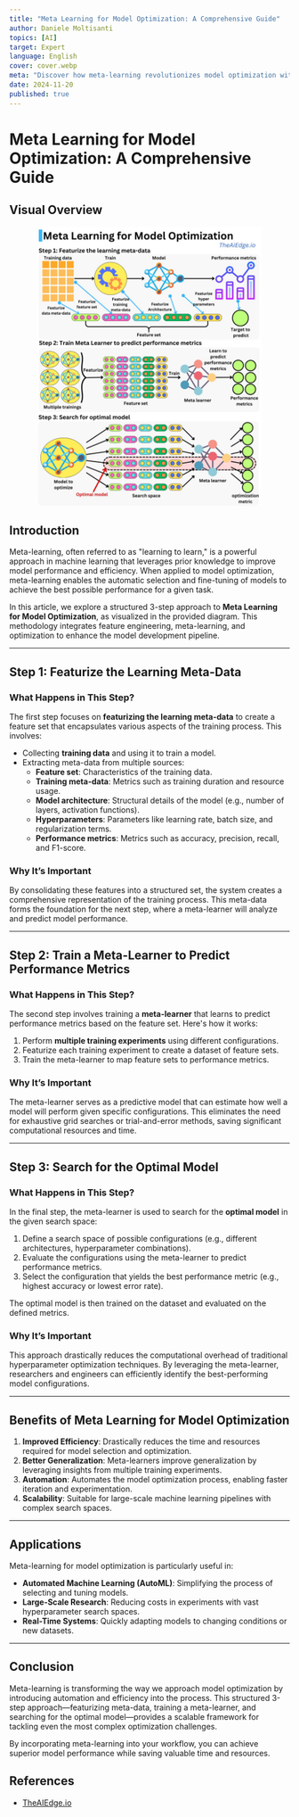 ```yaml
---
title: "Meta Learning for Model Optimization: A Comprehensive Guide"
author: Daniele Moltisanti
topics: [AI]
target: Expert
language: English
cover: cover.webp
meta: "Discover how meta-learning revolutionizes model optimization with a 3-step approach: featurizing meta-data, training a meta-learner, and searching for optimal models. Learn how this method automates AI efficiency"
date: 2024-11-20
published: true
---
```



# Meta Learning for Model Optimization: A Comprehensive Guide

## Visual Overview

<p align="center">
  <img src="./meta-learning.jpeg" height="500px"/>
</p>

## Introduction

Meta-learning, often referred to as "learning to learn," is a powerful approach in machine learning that leverages prior knowledge to improve model performance and efficiency. When applied to model optimization, meta-learning enables the automatic selection and fine-tuning of models to achieve the best possible performance for a given task.

In this article, we explore a structured 3-step approach to **Meta Learning for Model Optimization**, as visualized in the provided diagram. This methodology integrates feature engineering, meta-learning, and optimization to enhance the model development pipeline.

---

## Step 1: Featurize the Learning Meta-Data

### What Happens in This Step?

The first step focuses on **featurizing the learning meta-data** to create a feature set that encapsulates various aspects of the training process. This involves:
- Collecting **training data** and using it to train a model.
- Extracting meta-data from multiple sources:
  - **Feature set**: Characteristics of the training data.
  - **Training meta-data**: Metrics such as training duration and resource usage.
  - **Model architecture**: Structural details of the model (e.g., number of layers, activation functions).
  - **Hyperparameters**: Parameters like learning rate, batch size, and regularization terms.
  - **Performance metrics**: Metrics such as accuracy, precision, recall, and F1-score.

### Why It’s Important

By consolidating these features into a structured set, the system creates a comprehensive representation of the training process. This meta-data forms the foundation for the next step, where a meta-learner will analyze and predict model performance.

---

## Step 2: Train a Meta-Learner to Predict Performance Metrics

### What Happens in This Step?

The second step involves training a **meta-learner** that learns to predict performance metrics based on the feature set. Here's how it works:
1. Perform **multiple training experiments** using different configurations.
2. Featurize each training experiment to create a dataset of feature sets.
3. Train the meta-learner to map feature sets to performance metrics.

### Why It’s Important

The meta-learner serves as a predictive model that can estimate how well a model will perform given specific configurations. This eliminates the need for exhaustive grid searches or trial-and-error methods, saving significant computational resources and time.

---

## Step 3: Search for the Optimal Model

### What Happens in This Step?

In the final step, the meta-learner is used to search for the **optimal model** in the given search space:
1. Define a search space of possible configurations (e.g., different architectures, hyperparameter combinations).
2. Evaluate the configurations using the meta-learner to predict performance metrics.
3. Select the configuration that yields the best performance metric (e.g., highest accuracy or lowest error rate).

The optimal model is then trained on the dataset and evaluated on the defined metrics.

### Why It’s Important

This approach drastically reduces the computational overhead of traditional hyperparameter optimization techniques. By leveraging the meta-learner, researchers and engineers can efficiently identify the best-performing model configurations.

---

## Benefits of Meta Learning for Model Optimization

1. **Improved Efficiency**: Drastically reduces the time and resources required for model selection and optimization.
2. **Better Generalization**: Meta-learners improve generalization by leveraging insights from multiple training experiments.
3. **Automation**: Automates the model optimization process, enabling faster iteration and experimentation.
4. **Scalability**: Suitable for large-scale machine learning pipelines with complex search spaces.

---

## Applications

Meta-learning for model optimization is particularly useful in:
- **Automated Machine Learning (AutoML)**: Simplifying the process of selecting and tuning models.
- **Large-Scale Research**: Reducing costs in experiments with vast hyperparameter search spaces.
- **Real-Time Systems**: Quickly adapting models to changing conditions or new datasets.

---

## Conclusion

Meta-learning is transforming the way we approach model optimization by introducing automation and efficiency into the process. This structured 3-step approach—featurizing meta-data, training a meta-learner, and searching for the optimal model—provides a scalable framework for tackling even the most complex optimization challenges.

By incorporating meta-learning into your workflow, you can achieve superior model performance while saving valuable time and resources.

## References

- [TheAIEdge.io](https://www.linkedin.com/posts/the-aiedge-newsletter_do-we-need-to-train-a-model-to-understand-activity-7264874700755865601-wV-y/)

